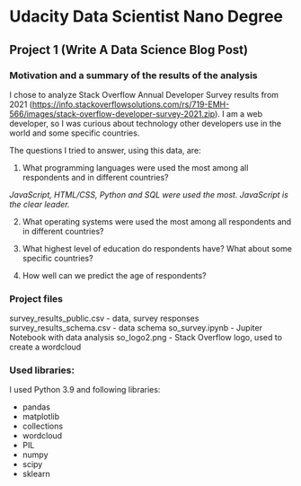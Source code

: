 # Udacity Data Scientist Nano Degree
## Project 1 (Write A Data Science Blog Post)

### Motivation and a summary of the results of the analysis

I chose to analyze Stack Overflow Annual Developer Survey results from 2021 (https://info.stackoverflowsolutions.com/rs/719-EMH-566/images/stack-overflow-developer-survey-2021.zip).
I am a web developer, so I was curious about technology other developers use in the world and some specific countries.

The questions I tried to answer, using this data, are:

1. What programming languages were used the most among all respondents and in different countries?

*JavaScript, HTML/CSS, Python and SQL were used the most. JavaScript is the clear leader.*

2. What operating systems were used the most among all respondents and in different countries?



3. What highest level of education do respondents have? What about some specific countries?



4. How well can we predict the age of respondents?


### Project files
survey_results_public.csv - data, survey responses
survey_results_schema.csv - data schema
so_survey.ipynb - Jupiter Notebook with data analysis
so_logo2.png - Stack Overflow logo, used to create a wordcloud


### Used libraries:
I used Python 3.9 and following libraries:
- pandas
- matplotlib
- collections
- wordcloud
- PIL
- numpy
- scipy
- sklearn
